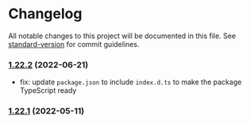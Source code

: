 # Changelog

All notable changes to this project will be documented in this file. See [standard-version](https://github.com/conventional-changelog/standard-version) for commit guidelines.

### [1.22.2](https://github.com/microlinkhq/react-json-view/compare/v1.22.1...v1.22.2) (2022-06-21)
- fix: update `package.json` to include `index.d.ts` to make the package TypeScript ready
### [1.22.1](https://github.com/microlinkhq/react-json-view/compare/v1.22.0...v1.22.1) (2022-05-11)
